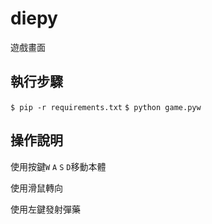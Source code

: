 # diepy

遊戲畫面

## 執行步驟

`$ pip -r requirements.txt`
`$ python game.pyw`

## 操作說明

使用按鍵`W` `A` `S` `D`移動本體

使用滑鼠轉向

使用左鍵發射彈藥
